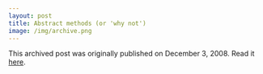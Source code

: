 ```yaml
---
layout: post
title: Abstract methods (or 'why not')
image: /img/archive.png
---
```

This archived post was originally published on December 3, 2008. Read it [here](/alex.ciobanu.org/indexb93f.html).
